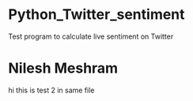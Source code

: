 # Python_Twitter_sentiment
Test program to calculate live sentiment on Twitter

# Nilesh Meshram
hi this is test 2 in same file